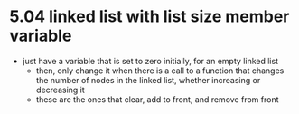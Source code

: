 # 5.04 linked list with list size member variable

- just have a variable that is set to zero initially, for an empty linked list
    - then, only change it when there is a call to a function that changes the number of nodes in the linked list, whether increasing or decreasing it
    - these are the ones that clear, add to front, and remove from front